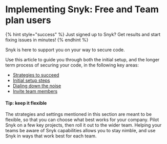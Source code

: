 # Implementing Snyk: Free and Team plan users

{% hint style="success" %}
Just signed up to Snyk? Get results and start fixing issues in minutes!&#x20;
{% endhint %}

Snyk is here to support you on your way to secure code.&#x20;

Use this article to guide you through both the initial setup, and the longer term process of securing your code, in the following key areas:&#x20;

* [Strategies to succeed](strategies-to-succeed/)&#x20;
* [Initial setup steps](initial-setup-steps/)
* [Dialing down the noise](dialing-down-the-noise.md)&#x20;
* [Invite team members](invite-team-members.md)

#### Tip: keep it flexible

The strategies and settings mentioned in this section are meant to be flexible, so that you can choose what best works for your company. Pilot Snyk on a few key projects, then roll it out to the wider team. Helping your teams be aware of Snyk capabilities allows you to stay nimble, and use Snyk in ways that work best for each team.

